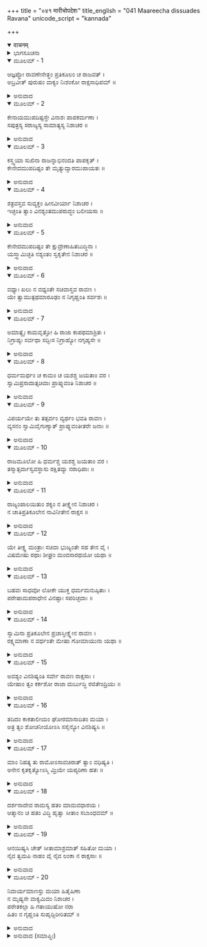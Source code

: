 +++
title = "०४१ मारीचोपदेशः"
title_english = "041 Maareecha dissuades Ravana"
unicode_script = "kannada"

+++
<details open><summary>वाचनम्</summary>

<div class="audioEmbed"  caption="श्रीराम-हरिसीताराममूर्ति-घनपाठिभ्यां वचनम्" src="https://archive.org/download/Ramayana-recitation-Sriram-harisItArAmamUrti-Ghanapaati-v2/Kanda_3/Kanda_3_ARK-041-Maaricho_Upadeshaha.mp3"></div>
</details>



<details><summary>ಭಾಗಸೂಚನಾ</summary>

ಮಾರೀಚನು ರಾವಣನಿಗೆ ವಿನಾಶದ ಭಯ ತೋರಿಸಿ ಪುನಃ ಸಮಜಾಯಿಸಿದುದು
</details>

<details open><summary>ಮೂಲಮ್ - 1</summary>

ಆಜ್ಞಪ್ತೋ ರಾವಣೇನೇತ್ಥಂ ಪ್ರತಿಕೂಲಂ ಚ ರಾಜವತ್ ।  
ಅಬ್ರವೀತ್ ಪುರುಷಂ ವಾಕ್ಯಂ ನಿಃಶಂಕೋ ರಾಕ್ಷಸಾಧಿಪಮ್ ॥
</details>

<details><summary>ಅನುವಾದ</summary>

ರಾವಣನು ರಾಜನಂತೆ ಮಾರೀಚನಿಗೆ ಹೀಗೆ ಪ್ರತಿಕೂಲವಾದ ಅಪ್ಪಣೆ ಮಾಡಿದಾಗ ಅವನು ನಿಃಶಂಕನಾಗಿ ಆ ರಾಕ್ಷಸ ರಾಜನಲ್ಲಿ ಕಠೋರ ವಾಣಿಯಿಂದ ಇಂತು ಹೇಳಿದನು.॥1॥
</details>

<details open><summary>ಮೂಲಮ್ - 2</summary>

ಕೇನಾಯಮುಪದಿಷ್ಟಸ್ತೇ ವಿನಾಶಃ ಪಾಪಕರ್ಮಣಾ ।  
ಸಪುತ್ರಸ್ಯ ಸರಾಜ್ಯಸ್ಯ ಸಾಮಾತ್ಯಸ್ಯ ನಿಶಾಚರ ॥
</details>

<details><summary>ಅನುವಾದ</summary>

ನಿಶಾಚರನೇ! ಪುತ್ರ, ರಾಜ್ಯ, ಮಂತ್ರಿಗಳ ಸಹಿತ ನಿನ್ನ ವಿನಾಶದ ಈ ಮಾರ್ಗವನ್ನು ಯಾವ ಪಾಪಿಯು ನಿನಗೆ ಹೇಳಿದನು.॥2॥
</details>

<details open><summary>ಮೂಲಮ್ - 3</summary>

ಕಸ್ತ್ವಯಾ ಸುಖಿನಾ ರಾಜನ್ನಾಭಿನಂದತಿ ಪಾಪಕೃತ್ ।  
ಕೇನೇದಮುಪದಿಷ್ಟಂ  ತೇ ಮೃತ್ಯುದ್ವಾರಮುಪಾಯತಃ ॥
</details>

<details><summary>ಅನುವಾದ</summary>

ರಾಜನೇ! ನೀನು ಸುಖಿಯಾಗಿರುವುದನ್ನು ನೋಡಿ ಸಂತೋಷಗೊಳ್ಳದ ಪಾಪಾಚಾರಿಯು ಯಾರಾಗಿದ್ದಾನೆ? ಯಾರು ಯುಕ್ತಿಯಿಂದ ನೀನು ಸಾವಿನ ಬಾಗಿಲಿಗೆ ಹೋಗುವಂತಹ ಈ ಸಲಹೆಯನ್ನು ಕೊಟ್ಟನು.॥3॥
</details>

<details open><summary>ಮೂಲಮ್ - 4</summary>

ಶತ್ರವಸ್ತವ ಸುವ್ಯಕ್ತಂ ಹೀನವೀರ್ಯಾ ನಿಶಾಚರ ।  
ಇಚ್ಛಂತಿ ತ್ವಾಂ ವಿನಶ್ಯಂತಮುಪರುದ್ಧಂ ಬಲೀಯಸಾ ॥
</details>

<details><summary>ಅನುವಾದ</summary>

ನಿಶಾಚರನೇ! ದುರ್ಬಲನಾದ ನಿನ್ನ ಶತ್ರುವು ನಿನ್ನಿಂದ ಯಾವುದೋ ಬಲವಂತನೊಡನೆ ಯುದ್ಧ ಮಾಡಿಸಿ ನೀನು ನಾಶವಾಗುವುದನ್ನು ನೋಡಲು ಬಯಸುತ್ತಿರುವನೆಂದು ಇದರಿಂದ ಸ್ಪಷ್ಟವಾಗಿ ತಿಳಿಯುತ್ತದೆ.॥4॥
</details>

<details open><summary>ಮೂಲಮ್ - 5</summary>

ಕೇನೇದಮುಪದಿಷ್ಟಂ ತೇ ಕ್ಷುದ್ರೇಣಾಹಿತಬುದ್ಧಿನಾ ।  
ಯಸ್ತ್ವಾಮಿಚ್ಛತಿ ನಶ್ಯಂತಂ ಸ್ವಕೃತೇನ ನಿಶಾಚರ ॥
</details>

<details><summary>ಅನುವಾದ</summary>

ರಾಕ್ಷಸರಾಜನೇ! ನಿನ್ನ ಅಹಿತದ ವಿಚಾರವನ್ನು ಇರಿಸಿಕೊಂಡ ಯಾವ ನೀಚನು ನಿನಗೆ ಈ ಪಾಪ ಮಾಡುವ ಉಪದೇಶ ಕೊಟ್ಟಿರುವನು? ಅವನು ನಿನ್ನನ್ನು ತನ್ನ ಕುಕರ್ಮದಿಂದಲೇ ನಾಶವಾಗುವುದನ್ನು ನೋಡಲು ಬಯಸುತ್ತಿರುವನು.॥5॥
</details>

<details open><summary>ಮೂಲಮ್ - 6</summary>

ವಧ್ಯಾಃ ಖಲು ನ ವಧ್ಯಂತೇ ಸಚಿವಾಸ್ತವ ರಾವಣ ।  
ಯೇ ತ್ವಾಮುತ್ಪಥಮಾರೂಢಂ ನ ನಿಗೃಹ್ಣಂತಿ ಸರ್ವಶಃ ॥
</details>

<details><summary>ಅನುವಾದ</summary>

ರಾವಣನೇ! ಕೆಟ್ಟದಾರಿಯಲ್ಲಿ ನಡೆಯುವ ನಿನ್ನ ಮಂತ್ರಿಗಳು ನಿನ್ನಂತಹ ರಾಜನನ್ನು ಈ ಪಾಪಕರ್ಮದಿಂದ ಎಲ್ಲರೀತಿಯಿಂದಲೂ ತಡೆಯುತ್ತಿಲ್ಲ. ಅವರು ನಿಶ್ಚಯವಾಗಿ ವಧೆಗೆ ಯೋಗ್ಯರಾಗಿದ್ದಾರೆ. ಅದರೆ ನೀನು ಅವರನ್ನು ವಧಿಸುತ್ತಿಲ್ಲ.॥6॥
</details>

<details open><summary>ಮೂಲಮ್ - 7</summary>

ಅಮಾತ್ಯೈಃ ಕಾಮವೃತ್ತೋ ಹಿ ರಾಜಾ ಕಾಪಥಮಾಶ್ರಿತಃ ।  
ನಿಗ್ರಾಹ್ಯಃ ಸರ್ವಥಾ ಸದ್ಭಿಃಸ ನಿಗ್ರಾಹ್ಯೋ ನಗೃಹ್ಯಸೇ ॥
</details>

<details><summary>ಅನುವಾದ</summary>

ರಾಜನು ಸ್ವೇಚ್ಛಾಚಾರಿಯಾಗಿ ಕೆಟ್ಟಮಾರ್ಗದಲ್ಲಿ ನಡೆಯತೊಡಗಿದರೆ ಅವನನ್ನು ಎಲ್ಲ ವಿಧದಿಂದ ತಡೆಯುವುದು ಒಳ್ಳೆ ಮಂತ್ರಿಗಳ ಕರ್ತವ್ಯವಾಗಿದೆ. ನೀನು ತಡೆಯಲು ಯೋಗ್ಯನಾಗಿದ್ದೀಯ, ಹೀಗಿದ್ದರೂ ಆ ಮಂತ್ರಿಗಳು ತಡೆಯುತ್ತಿಲ್ಲ.॥7॥
</details>

<details open><summary>ಮೂಲಮ್ - 8</summary>

ಧರ್ಮಮರ್ಥಂ ಚ ಕಾಮಂ ಚ ಯಶಶ್ಚ ಜಯತಾಂ ವರ ।  
ಸ್ವಾಮಿಪ್ರಸಾದಾತ್ಸಚಿವಾಃ ಪ್ರಾಪ್ನುವಂತಿ ನಿಶಾಚರ ॥
</details>

<details><summary>ಅನುವಾದ</summary>

ವಿಜಯೀವೀರರಲ್ಲಿ ಶ್ರೇಷ್ಠ ನಿಶಾಚರನೇ! ಮಂತ್ರಿಗಳು ತನ್ನ ಸ್ವಾಮಿ ರಾಜನ ಕೃಪೆಯಿಂದಲೇ ಧರ್ಮ, ಅರ್ಥ, ಕಾಮ ಮತ್ತು ಯಶ ಪಡೆಯುತ್ತಾರೆ.॥8॥
</details>

<details open><summary>ಮೂಲಮ್ - 9</summary>

ವಿಪರ್ಯಯೇ ತು ತತ್ಸರ್ವಂ ವ್ಯರ್ಥಂ ಭವತಿ ರಾವಣ ।  
ವ್ಯಸನಂ ಸ್ವಾಮಿವೈಗುಣ್ಯಾತ್ ಪ್ರಾಪ್ನುವಂತೀತರೇ ಜನಾಃ ॥
</details>

<details><summary>ಅನುವಾದ</summary>

ರಾವಣ! ಸ್ವಾಮಿಯ ಕೃಪೆ ಇಲ್ಲದಿದ್ದರೆ ಎಲ್ಲವೂ ವ್ಯರ್ಥವಾಗುತ್ತದೆ. ರಾಜನ ದೋಷದಿಂದ ಇತರ ಜನರಿಗೂ ಕಷ್ಟ ಅನುಭವಿಸಬೇಕಾಗುತ್ತದೆ.॥9॥
</details>

<details open><summary>ಮೂಲಮ್ - 10</summary>

ರಾಜಮೂಲೋ ಹಿ ಧರ್ಮಶ್ಚ ಯಶಶ್ಚ ಜಯತಾಂ ವರ ।  
ತಸ್ಮಾತ್ಸರ್ವಾಸ್ವವಸ್ಥಾಸು ರಕ್ಷಿತವ್ಯಾ ನರಾಧಿಪಾಃ ॥
</details>

<details><summary>ಅನುವಾದ</summary>

ವಿಜಯಶೀಲರಲ್ಲಿ ಶ್ರೇಷ್ಠ ರಾಕ್ಷಸರಾಜನೇ! ಧರ್ಮ ಮತ್ತು ಯಶದ ಪ್ರಾಪ್ತಿಗೆ ಮೂಲ ಕಾರಣನಾಗಿದ್ದಾನೆ. ಆದ್ದರಿಂದ ಎಲ್ಲ ಅವಸ್ಥೆಗಳಲ್ಲಿ ರಾಜನನ್ನು ರಕ್ಷಿಸಬೇಕು.॥10॥
</details>

<details open><summary>ಮೂಲಮ್ - 11</summary>

ರಾಜ್ಯಂಪಾಲಯಿತುಂ ಶಕ್ಯಂ ನ ತೀಕ್ಷ್ಣೇನ ನಿಶಾಚರ ।  
ನ ಚಾತಿಪ್ರತಿಕೂಲೇನ ನಾವಿನೀತೇನ ರಾಕ್ಷಸ ॥
</details>

<details><summary>ಅನುವಾದ</summary>

ನಿಶಾಚರ ರಾಕ್ಷಸನೇ! ಯಾರ ಸ್ವಭಾವ ಅತ್ಯಂತ ತಿಕ್ಷ್ಣವಾಗಿರುತ್ತದೋ, ಯಾರು ಜನತೆಗೆ ಅತ್ಯಂತ ಪ್ರತಿಕೂಲನಾಗಿ ನಡೆಯುವನೋ, ವಿನಯವಿಲ್ಲದವನೋ, ಇಂತಹ ರಾಜನಿಂದ ರಾಜ್ಯದ ರಕ್ಷಣೆ ಆಗಲಾರದು.॥11॥
</details>

<details open><summary>ಮೂಲಮ್ - 12</summary>

ಯೇ ತೀಕ್ಷ್ಣ ಮಂತ್ರಾಃ ಸಚಿವಾ ಭುಜ್ಯಂತೇ ಸಹ ತೇನ ವೈ ।  
ವಿಷಮೇಷು ರಥಾಃ ಶೀಘ್ರಂ ಮಂದಸಾರಥಯೋ ಯಥಾ ॥
</details>

<details><summary>ಅನುವಾದ</summary>

ತೀಕ್ಷ್ಣವಾದ ಉಪಾಯವನ್ನು ಉಪದೇಶಿಸುವ ಮಂತ್ರಿಗಳು ತಮ್ಮ ಸಲಹೆಯನ್ನು ಮನ್ನಿಸುವ ರಾಜನೊಂದಿಗೆ ದುಃಖ ಅನುಭವಿಸುತ್ತಾರೆ. ಮೂರ್ಖ ಸಾರಥಿಯ ರಥವು ಎತ್ತರ-ತಗ್ಗು ನೆಲದ ಮೇಲೆ ಓಡಿದಾಗ ಸಾರಥಿಯ ಜೊತೆಗೆ ರಥಿಕನೂ ಸಂಕಟದಲ್ಲಿ ಬೀಳುತ್ತಾನೆ.॥12॥
</details>

<details open><summary>ಮೂಲಮ್ - 13</summary>

ಬಹವಃ ಸಾಧವೋ ಲೋಕೇ ಯುಕ್ತ ಧರ್ಮಮನುಷ್ಠಿತಾಃ ।  
ಪರೇಷಾಮಪರಾಧೇನ ವಿನಷ್ಟಾಃ ಸಪರಿಚ್ಛದಾಃ ॥
</details>

<details><summary>ಅನುವಾದ</summary>

ಮೇಲೆ ಹೇಳಿದ ಧರ್ಮವನ್ನು ಅನುಷ್ಠಾನ ಮಾಡುವ ಅನೇಕ ಸಾಧು-ಸತ್ಪುರುಷರು ಈ ಜಗತ್ತಿನಲ್ಲಿ ಬೇರೆಯವರ ಅಪರಾಧದಿಂದ ಪರಿವಾರಸಹಿತ ನಷ್ಟವಾಗಿ ಹೋಗಿರುವರು.॥13॥
</details>

<details open><summary>ಮೂಲಮ್ - 14</summary>

ಸ್ವಾಮಿನಾ ಪ್ರತಿಕೂಲೇನ ಪ್ರಜಾಸ್ತೀಕ್ಷ್ಣೇನ ರಾವಣ ।  
ರಕ್ಷ್ಯಮಾಣಾ ನ ವರ್ಧಂತೇ ಮೇಷಾ ಗೋಮಾಯುನಾ ಯಥಾ ॥
</details>

<details><summary>ಅನುವಾದ</summary>

ರಾವಣ! ಪ್ರತಿಕೂಲ ವರ್ತನೆ ಮತ್ತು ತೀಕ್ಷ್ಣ ಸ್ವಭಾವವುಳ್ಳ ರಾಜನಿಂದ ರಕ್ಷಿತವಾದ ಪ್ರಜೆಯು-ತೋಳಗಳಿಂದ ರಕ್ಷಿತವಾದ ಕುರಿಗಳಂತೆ ವೃದ್ಧಿಯನ್ನು ಹೊಂದುವುದಿಲ್ಲ.॥14॥
</details>

<details open><summary>ಮೂಲಮ್ - 15</summary>

ಅವಶ್ಯಂ ವಿನಶಿಷ್ಯಂತಿ  ಸರ್ವೇ ರಾವಣ ರಾಕ್ಷಸಾಃ ।  
ಯೇಷಾಂ ತ್ವಂ ಕರ್ಕಶೋ ರಾಜಾ ದುರ್ಬುದ್ಧಿ ರಜಿತೇಂದ್ರಿಯಃ ॥
</details>

<details><summary>ಅನುವಾದ</summary>

ರಾವಣ! ಕ್ರೂರಿಯಾದ, ದುಷ್ಟಬುದ್ಧಿಯುಳ್ಳ, ಜಿತೇಂದ್ರಿಯನಲ್ಲದ ನಿನ್ನಿಂದ ರಾಕ್ಷಸರೆಲ್ಲರೂ ಅವಶ್ಯವಾಗಿ ನಾಶವಾಗಿ ಹೋಗುವರು.॥15॥
</details>

<details open><summary>ಮೂಲಮ್ - 16</summary>

ತದಿದಂ ಕಾಕತಾಲೀಯಂ ಘೋರಮಾಸಾದಿತಂ ಮಯಾ ।  
ಅತ್ರ ತ್ವಂ ಶೋಚನೀಯೋಽಸಿ ಸಸೈನ್ಯೋ ವಿನಶಿಷ್ಯಸಿ ॥
</details>

<details><summary>ಅನುವಾದ</summary>

ಕಾಕತಾಲೀಯ ನ್ಯಾಯಕ್ಕನುಸಾರ ನನಗೆ ನಿನ್ನೊಂದಿಗೆ ಅಕಸ್ಮತ್ತಾಗಿ ಈ ಘೋರ ದುಃಖಪ್ರಾಪ್ತವಾಯಿತು. ಈ ವಿಷಯದಲ್ಲಿ ನನಗೆ ನೀನೇ ಶೋಕಕ್ಕೆ ಯೋಗ್ಯನೆಂದು ಅನಿಸುತ್ತದೆ. ಏಕೆಂದರೆ ಸೈನ್ಯದೊಂದಿಗೆ ನಿನ್ನ ನಾಶವಾಗಿ ಹೋಗುವುದು.॥16॥
</details>

<details open><summary>ಮೂಲಮ್ - 17</summary>

ಮಾಂ ನಿಹತ್ಯ ತು ರಾಮೋಽಸಾವಚಿರಾತ್ ತ್ವಾಂ ವಧಿಷ್ಯತಿ ।  
ಅನೇನ ಕೃತಕೃತ್ಯೋಽಸ್ಮಿ ಮ್ರಿಯೇ ಯಪ್ಯರಿಣಾ ಹತಃ ॥
</details>

<details><summary>ಅನುವಾದ</summary>

ಶ್ರೀರಾಮಚಂದ್ರನು ನನ್ನನ್ನು ಕೊಂದು, ನಿನ್ನನ್ನೂ ಬೇಗನೇ ವಧಿಸುವನು. ಎರಡು ರೀತಿಯಿಂದಲೂ ನನ್ನ ಮೃತ್ಯುವು ನಿಶ್ಚಿತವಾದಾಗ ಶ್ರೀರಾಮನ ಕೈಯಿಂದ ಆಗುವ ಈ ಮೃತ್ಯುವಿನಿಂದ ನಾನು ಕೃತಕೃತ್ಯನಾಗುವೆನು. ಏಕೆಂದರೆ ಶತ್ರುವಿನಿಂದ ಯುದ್ಧದಲ್ಲಿ ಸತ್ತು ಪ್ರಾಣತ್ಯಾಗ ಮಾಡುವೆನು. (ನಿನ್ನಂತಹ ರಾಜನ ಕೈಯಿಂದ ಬಲವಂತವಾಗಿ ಪ್ರಾಣವನ್ನು ದಂಡ ಪಡೆಯುವ ಕಷ್ಟ ಅನುಭವಿಸಲಾರೆನು..॥17॥
</details>

<details open><summary>ಮೂಲಮ್ - 18</summary>

ದರ್ಶನಾದೇವ ರಾಮಸ್ಯ ಹತಂ ಮಾಮವಧಾರಯ ।  
ಆತ್ಮಾನಂ ಚ ಹತಂ ವಿದ್ಧಿ ಹೃತ್ವಾ ಸೀತಾಂ ಸಬಾಂಧವಮ್ ॥
</details>

<details><summary>ಅನುವಾದ</summary>

ರಾಜನ್! ಶ್ರೀರಾಮನ ಮುಂದೆ ಹೋಗಿ ಅವನ ದೃಷ್ಟಿ ಬೀಳುತ್ತಲೇ ನಾನು ಸತ್ತುಹೋಗುವೆನು. ನೀನು ಸೀತೆಯನ್ನು ಅಪಹರಣ ಮಾಡಿದರೆ ನಿನ್ನ ಬಂಧು-ಬಾಂಧವರೊಂದಿಗೆ ಸತ್ತೆ ಎಂದೇ ತಿಳಿ.॥18॥
</details>

<details open><summary>ಮೂಲಮ್ - 19</summary>

ಆನಯಿಷ್ಯಸಿ ಚೇತ್ ಸೀತಾಮಾಶ್ರಮಾತ್ ಸಹಿತೋ ಮಯಾ ।  
ನೈವ ತ್ವಮಪಿ ನಾಹಂ ವೈ ನೈವ ಲಂಕಾ ನ ರಾಕ್ಷಸಾಃ ॥
</details>

<details><summary>ಅನುವಾದ</summary>

ನೀನು ನನ್ನೊಂದಿಗೆ ಹೋಗಿ ಶ್ರೀರಾಮನ ಆಶ್ರಮದಿಂದ ಸೀತೆಯನ್ನು ಅಪಹರಿಸಿದರೆ ನೀನಾಗಲೀ, ನಾನಾಗಲೀ, ಉಳಿಯಲಾರೆವು. ಲಂಕಾಪುರಿಯು ಮತ್ತು ಅಲ್ಲಿಯ ನಿವಾಸಿ ರಾಕ್ಷಸರು ಉಳಿಯಲಾರರು.॥19॥
</details>

<details open><summary>ಮೂಲಮ್ - 20</summary>

ನಿವಾರ್ಯಮಾಣಸ್ತು ಮಯಾ ಹಿತೈಷಿಣಾ  
ನ ಮೃಷ್ಯಸೇ ವಾಕ್ಯಮಿದಂ ನಿಶಾಚರ ।  
ಪರೇತಕಲ್ಪಾ ಹಿ ಗತಾಯುಷೋ ನರಾ  
ಹಿತಂ ನ ಗೃಹ್ಣಂತಿ ಸುಹೃದ್ಭಿರೀರಿತಮ್ ॥
</details>

<details><summary>ಅನುವಾದ</summary>

ನಿಶಾಚರನೇ! ನಾನು ನಿನ್ನ ಹಿತೈಷಿಯಾಗಿದ್ದೇನೆ, ಅದಕ್ಕಾಗಿ ನಿನ್ನನ್ನು ಪಾಪಕರ್ಮದಿಂದ ತಡೆಯುತ್ತಿದ್ದೇನೆ. ಆದರೆ ನಿನಗೆ ನನ್ನ ಮಾತು ಸಹನವಾಗುವುದಿಲ್ಲ. ಆಯುಷ್ಯ ಮುಗಿದು ಮರಣಾಸನ್ನನಾದ ಪುರುಷನು ತನ್ನ ಸುಹೃದರು ಹೇಳಿದ ಮಾತನ್ನು ಹಿತಕರವೆಂದು ಸ್ವೀಕರಿಸುವುದಿಲ್ಲ. ಇದು ಸತ್ಯವಾಗಿದೆ.॥20॥
</details>

<details><summary>ಅನುವಾದ (ಸಮಾಪ್ತಿಃ)</summary>

ಶ್ರೀ ವಾಲ್ಮೀಕಿವಿರಚಿತ ಆರ್ಷರಾಮಾಯಣ ಆದಿಕಾವ್ಯದ ಅರಣ್ಯಕಾಂಡದಲ್ಲಿ ನಲವತ್ತೊಂದನೆಯ ಸರ್ಗ ಸಂಪೂರ್ಣವಾಯಿತು.॥41॥
</details>
